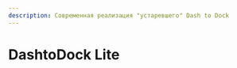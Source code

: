 ```yaml
---
description: Современная реализация "устаревшего" Dash to Dock
---
```


# DashtoDock Lite

<figure><img src="../../../.gitbook/assets/Снимок экрана от 2023-10-29 14-31-35.png" alt=""><figcaption></figcaption></figure>
